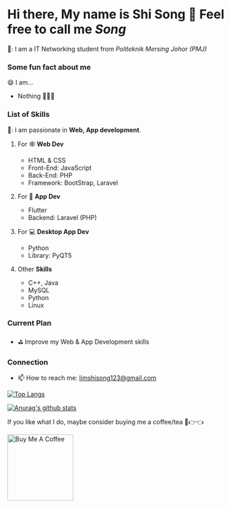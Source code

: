 <!--
**XPH0816/XPH0816** is a ✨ _special_ ✨ repository because its `README.md` (this file) appears on your GitHub profile.

Here are some ideas to get you started:

- 🔭 I’m currently working on ...
- 🌱 I’m currently learning ...
- 👯 I’m looking to collaborate on ...
- 🤔 I’m looking for help with ...
- 💬 Ask me about ...
- 📫 How to reach me: ...
- 😄 Pronouns: ...
- ⚡ Fun fact: ...
-->

# Hi there, My name is **Shi Song** 👋 Feel free to call me *Song*
🔭: I am a IT Networking student from *Politeknik Mersing Johor (PMJ)*

### Some fun fact about me
:smile: I am... 
- Nothing 🤣🤣🤣

### List of Skills
🌱: I am passionate in **Web, App development**.

1. For :spider_web: **Web Dev**
   - HTML & CSS
   - Front-End: JavaScript
   - Back-End: PHP
   - Framework: BootStrap, Laravel

2. For :iphone: **App Dev**
   - Flutter
   - Backend: Laravel (PHP)

3. For :computer: **Desktop App Dev**
   - Python
   - Library: PyQT5

4. Other **Skills**
   - C++, Java
   - MySQL
   - Python
   - Linux

### Current Plan
- :golf: Improve my Web & App Development skills

### Connection
- 📫 How to reach me: limshisong123@gmail.com

[![Top Langs](https://github-readme-stats.vercel.app/api/top-langs/?username=XPH0816&layout=compact&theme=tokyonight)](https://github.com/XPH0816)

[![Anurag's github stats](https://github-readme-stats.vercel.app/api?username=XPH0816&show_icons=true&theme=tokyonight)](https://github.com/XPH0816)

If you like what I do, maybe consider buying me a coffee/tea 🥺👉👈

<a href="https://www.buymeacoffee.com/limshisongb" target="_blank"><img src="https://cdn.buymeacoffee.com/buttons/v2/default-red.png" alt="Buy Me A Coffee" width="150" ></a>

